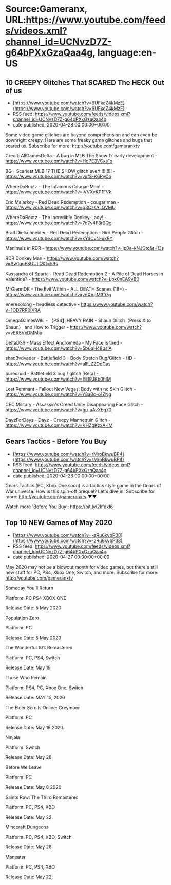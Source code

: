 # Source:Gameranx, URL:https://www.youtube.com/feeds/videos.xml?channel_id=UCNvzD7Z-g64bPXxGzaQaa4g, language:en-US

## 10 CREEPY Glitches That SCARED The HECK Out of us
 - [https://www.youtube.com/watch?v=9UFkcZ4kMzE](https://www.youtube.com/watch?v=9UFkcZ4kMzE)
 - RSS feed: https://www.youtube.com/feeds/videos.xml?channel_id=UCNvzD7Z-g64bPXxGzaQaa4g
 - date published: 2020-04-28 00:00:00+00:00

Some video game glitches are beyond comprehension and can even be downright creepy. Here are some freaky game glitches and bugs that scared us.
Subscribe for more: http://youtube.com/gameranxtv

Credit:
AllGamesDelta - A bug in MLB The Show 17 early development - https://www.youtube.com/watch?v=HoPE3VCxs1o

BG - Scariest MLB 17 THE SHOW glitch ever!!!!!!!!!! - https://www.youtube.com/watch?v=yxfS-K6PyOo


WhereDaBootz - The Infamous Cougar-Man! - https://www.youtube.com/watch?v=jVVXyKP1FVk

Eric Malarkey - Red Dead Redemption - cougar man - https://www.youtube.com/watch?v=g3CzsALQVMU

WhereDaBootz - The Incredible Donkey-Lady! - https://www.youtube.com/watch?v=7q7v4F8r9Og

Brad Dielschneider - Red Dead Redemption - Bird People Glitch - https://www.youtube.com/watch?v=kYdCvN-ukRY

Manimals in RDR - https://www.youtube.com/watch?v=ip0a-kNJGtc&t=13s

RDR Donkey Man - https://www.youtube.com/watch?v=Sw1qqFSUULQ&t=59s

Kassandra of Sparta - Read Dead Redemption 2 - A Pile of Dead Horses in Valentine? - https://www.youtube.com/watch?v=Lpk0nEA9vB0

MrGlennDK - The Evil Within - ALL DEATH Scenes (18+) - https://www.youtube.com/watch?v=ynXVpM3fi7g

eneresolong - headless detective - https://www.youtube.com/watch?v=1OD7RR0lXRA

OmegaGamesWiki - 【PS4】HEAVY RAIN - Shaun Glitch（Press X to Shaun） and How to Trigger - https://www.youtube.com/watch?v=vEK5VxDMMjo

DeltaD36 - Mass Effect Andromeda - My Face is tired - https://www.youtube.com/watch?v=5b6qH48bslA

shad3vdvader - Battlefield 3 - Body Stretch Bug/Glitch - HD - https://www.youtube.com/watch?v=alF_Z2OoGas

puredruid - Battlefield 3 bug / glitch [Beta] - https://www.youtube.com/watch?v=EEI9JKb0hIM

Lost Remnant - Fallout New Vegas: Body with no Skin Glitch - https://www.youtube.com/watch?v=Y8aBc-o1ZNg

CEC Military - Assassin's Creed Unity Disappearing Face Glitch - https://www.youtube.com/watch?v=gu-aAvXbg70

DayzForDays - Dayz - Creepy Mannequin Glitch - https://www.youtube.com/watch?v=KHZgKzxA-IM

## Gears Tactics - Before You Buy
 - [https://www.youtube.com/watch?v=rMroBkwuBP4](https://www.youtube.com/watch?v=rMroBkwuBP4)
 - RSS feed: https://www.youtube.com/feeds/videos.xml?channel_id=UCNvzD7Z-g64bPXxGzaQaa4g
 - date published: 2020-04-28 00:00:00+00:00

Gears Tactics (PC, Xbox One soon) is a tactics style game in the Gears of War universe. How is this spin-off prequel? Let's dive in.
Subscribe for more: http://youtube.com/gameranxtv ▼▼



Watch more 'Before You Buy': https://bit.ly/2kfdxI6

## Top 10 NEW Games of May 2020
 - [https://www.youtube.com/watch?v=-zRu6kvbP38](https://www.youtube.com/watch?v=-zRu6kvbP38)
 - RSS feed: https://www.youtube.com/feeds/videos.xml?channel_id=UCNvzD7Z-g64bPXxGzaQaa4g
 - date published: 2020-04-27 00:00:00+00:00

May 2020 may not be a blowout month for video games, but there's still new stuff for PC, PS4, Xbox One, Switch, and more.
Subscribe for more: http://youtube.com/gameranxtv

Someday You'll Return

Platform: PC PS4 XBOX ONE

Release Date: 5 May 2020



Population Zero

Platform: PC

Release Date: 5 May 2020



The Wonderful 101: Remastered

Platform: PC, PS4, Switch

Release Date: May 19



Those Who Remain

Platform: PS4, PC, Xbox One, Switch

Release Date: MAY 15, 2020



The Elder Scrolls Online: Greymoor

Platform: PC

Release Date: May 18 2020. 



Ninjala 

Platform: Switch

Release Date: May 28



Before We Leave

Platform: PC

Release Date: May 8 2020



Saints Row: The Third Remastered

Platform: PC, PS4, XBO

Release Date: May 22



Minecraft Dungeons

Platform: PC, PS4, XBO, Switch

Release Date: May 26



Maneater 

Platform: PC, PS4, XBO

Release Date: May 22

